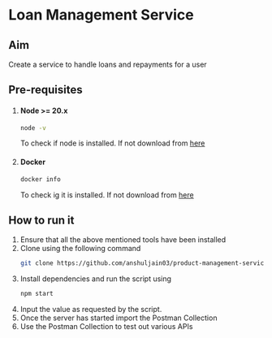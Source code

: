 # Loan Management Service

## Aim

Create a service to handle loans and repayments for a user

## Pre-requisites
1. #### Node >= 20.x
    ```sh
    node -v
    ```
    To check if node is installed. If not download from [here](https://nodejs.org/en/download/current/)
2. #### Docker
    ```sh
    docker info
    ```
    To check ig it is installed. If not download from [here](https://docs.docker.com/get-docker/)

## How to run it
1. Ensure that all the above mentioned tools have been installed
2. Clone using the following command
    ```sh
    git clone https://github.com/anshuljain03/product-management-service.git
    ```
3. Install dependencies and run the script using
    ```sh
    npm start
    ```
4. Input the value as requested by the script.
5. Once the server has started import the Postman Collection
6. Use the Postman Collection to test out various APIs
